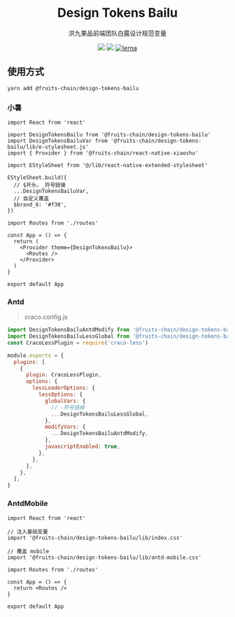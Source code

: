 <h1 align="center">Design Tokens Bailu</h1>

<div align="center">
洪九果品前端团队白露设计规范变量
</div>

[design-tokens-bailu]: https://www.npmjs.com/package/@fruits-chain/design-tokens-bailu

<div align="center">

[![](https://img.shields.io/npm/v/@fruits-chain/design-tokens-bailu)][design-tokens-bailu]
[![](https://img.shields.io/npm/dm/@fruits-chain/design-tokens-bailu.svg)][design-tokens-bailu]
[![lerna](https://img.shields.io/badge/maintained%20with-lerna-cc00ff.svg)](https://lerna.js.org/)

</div>

## 使用方式

```bash
yarn add @fruits-chain/design-tokens-bailu
```

### 小暑

```tsx
import React from 'react'

import DesignTokensBailu from '@fruits-chain/design-tokens-bailu'
import DesignTokensBailuVar from '@fruits-chain/design-tokens-bailu/lib/e-stylesheet.js'
import { Provider } from '@fruits-chain/react-native-xiaoshu'

import EStyleSheet from '@/lib/react-native-extended-stylesheet'

EStyleSheet.build({
  // $开头，_符号链接
  ...DesignTokensBailuVar,
  // 自定义覆盖
  $brand_6: '#f30',
})

import Routes from './routes'

const App = () => {
  return (
    <Provider theme={DesignTokensBailu}>
      <Routes />
    </Provider>
  )
}

export default App
```

### Antd

> craco.config.js

```js
import DesignTokensBailuAntdModify from '@fruits-chain/design-tokens-bailu/lib/antd-modify.js'
import DesignTokensBailuLessGlobal from '@fruits-chain/design-tokens-bailu/lib/less-global.js'
const CracoLessPlugin = require('craco-less')

module.exports = {
  plugins: [
    {
      plugin: CracoLessPlugin,
      options: {
        lessLoaderOptions: {
          lessOptions: {
            globalVars: {
              // -符号链接
              ...DesignTokensBailuLessGlobal,
            },
            modifyVars: {
              ...DesignTokensBailuAntdModify,
            },
            javascriptEnabled: true,
          },
        },
      },
    },
  ],
}
```

### AntdMobile

```tsx
import React from 'react'

// 注入基础变量
import '@fruits-chain/design-tokens-bailu/lib/index.css'

// 覆盖 mobile
import '@fruits-chain/design-tokens-bailu/lib/antd-mobile.css'

import Routes from './routes'

const App = () => {
  return <Routes />
}

export default App
```
